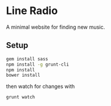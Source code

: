 Line Radio
==========

A minimal website for finding new music.

Setup
-----

```bash
gem install sass
npm install -g grunt-cli
npm install
bower install
```

then watch for changes with
```bash
grunt watch
```